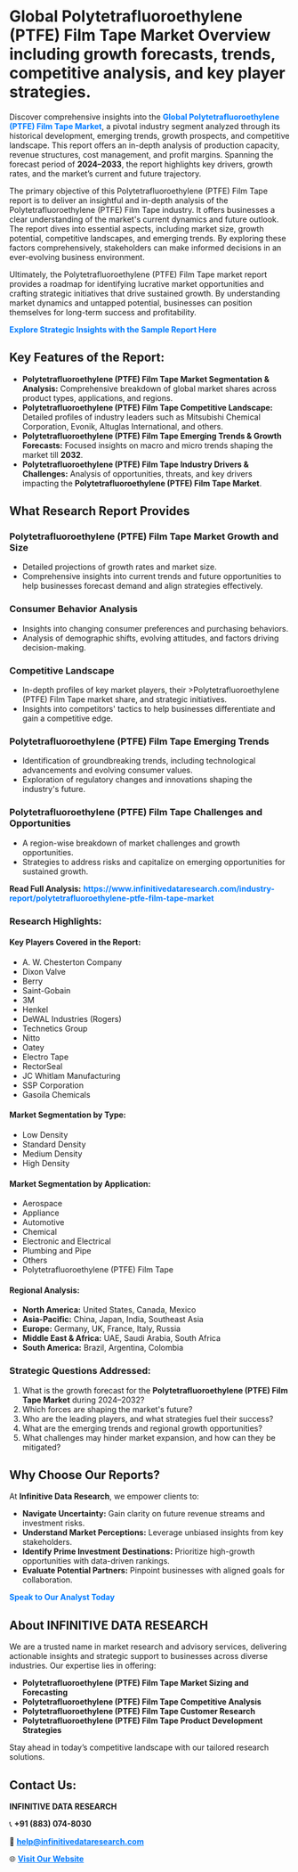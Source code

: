 <h1>Global Polytetrafluoroethylene (PTFE) Film Tape Market Overview including growth forecasts, trends, competitive analysis, and key player strategies.</h1>
<p>
Discover comprehensive insights into the 
<a href="https://www.infinitivedataresearch.com/industry-report/polytetrafluoroethylene-ptfe-film-tape-market" rel="dofollow" style="color: #007BFF; text-decoration: none;"><strong>Global Polytetrafluoroethylene (PTFE) Film Tape Market</strong></a>, a pivotal industry segment analyzed through its historical development, emerging trends, growth prospects, and competitive landscape. This report offers an in-depth analysis of production capacity, revenue structures, cost management, and profit margins. Spanning the forecast period of <strong>2024–2033</strong>, the report highlights key drivers, growth rates, and the market’s current and future trajectory.
</p>
<p>
The primary objective of this Polytetrafluoroethylene (PTFE) Film Tape report is to deliver an insightful and in-depth analysis of the Polytetrafluoroethylene (PTFE) Film Tape industry. It offers businesses a clear understanding of the market's current dynamics and future outlook. The report dives into essential aspects, including market size, growth potential, competitive landscapes, and emerging trends. By exploring these factors comprehensively, stakeholders can make informed decisions in an ever-evolving business environment.
</p>
<p>
Ultimately, the Polytetrafluoroethylene (PTFE) Film Tape market report provides a roadmap for identifying lucrative market opportunities and crafting strategic initiatives that drive sustained growth. By understanding market dynamics and untapped potential, businesses can position themselves for long-term success and profitability.
</p>
<p>
<a href="https://www.infinitivedataresearch.com/request-sample/reportId=110471" style="color: #007BFF; text-decoration: none;"><strong>Explore Strategic Insights with the Sample Report Here</strong></a>
</p>

<h2>Key Features of the Report:</h2>
<ul>
<li><strong>Polytetrafluoroethylene (PTFE) Film Tape Market Segmentation & Analysis:</strong> Comprehensive breakdown of global market shares across product types, applications, and regions.</li>
<li><strong>Polytetrafluoroethylene (PTFE) Film Tape Competitive Landscape:</strong> Detailed profiles of industry leaders such as Mitsubishi Chemical Corporation, Evonik, Altuglas International, and others.</li>
<li><strong>Polytetrafluoroethylene (PTFE) Film Tape Emerging Trends & Growth Forecasts:</strong> Focused insights on macro and micro trends shaping the market till <strong>2032</strong>.</li>
<li><strong>Polytetrafluoroethylene (PTFE) Film Tape Industry Drivers & Challenges:</strong> Analysis of opportunities, threats, and key drivers impacting the <strong>Polytetrafluoroethylene (PTFE) Film Tape Market</strong>.</li>
</ul>

<h2>What Research Report Provides</h2>
<h3>Polytetrafluoroethylene (PTFE) Film Tape Market Growth and Size</h3>
<ul>
<li>Detailed projections of growth rates and market size.</li>
<li>Comprehensive insights into current trends and future opportunities to help businesses forecast demand and align strategies effectively.</li>
</ul>

<h3>Consumer Behavior Analysis</h3>
<ul>
<li>Insights into changing consumer preferences and purchasing behaviors.</li>
<li>Analysis of demographic shifts, evolving attitudes, and factors driving decision-making.</li>
</ul>

<h3>Competitive Landscape</h3>
<ul>
<li>In-depth profiles of key market players, their >Polytetrafluoroethylene (PTFE) Film Tape market share, and strategic initiatives.</li>
<li>Insights into competitors' tactics to help businesses differentiate and gain a competitive edge.</li>
</ul>

<h3>Polytetrafluoroethylene (PTFE) Film Tape Emerging Trends</h3>
<ul>
<li>Identification of groundbreaking trends, including technological advancements and evolving consumer values.</li>
<li>Exploration of regulatory changes and innovations shaping the industry's future.</li>
</ul>

<h3>Polytetrafluoroethylene (PTFE) Film Tape Challenges and Opportunities</h3>
<ul>
<li>A region-wise breakdown of market challenges and growth opportunities.</li>
<li>Strategies to address risks and capitalize on emerging opportunities for sustained growth.</li>
</ul>
<p><strong>Read Full Analysis:</strong> <a href="https://www.infinitivedataresearch.com/industry-report/polytetrafluoroethylene-ptfe-film-tape-market" rel="dofollow" style="color: #007BFF; text-decoration: none;"><strong>https://www.infinitivedataresearch.com/industry-report/polytetrafluoroethylene-ptfe-film-tape-market</strong></a></p>
<h3>Research Highlights:</h3>
<h4>Key Players Covered in the Report:</h4>
<ul><li>A. W. Chesterton Company</li><li>Dixon Valve</li><li>Berry</li><li>Saint-Gobain</li><li>3M</li><li>Henkel</li><li>DeWAL Industries (Rogers)</li><li>Technetics Group</li><li>Nitto</li><li>Oatey</li><li>Electro Tape</li><li>RectorSeal</li><li>JC Whitlam Manufacturing</li><li>SSP Corporation</li><li>Gasoila Chemicals</li></ul>
<h4>Market Segmentation by Type:</h4>
<ul><li>Low Density</li><li>Standard Density</li><li>Medium Density</li><li>High Density</li></ul>
<h4>Market Segmentation by Application:</h4>
<ul><li>Aerospace</li><li>Appliance</li><li>Automotive</li><li>Chemical</li><li>Electronic and Electrical</li><li>Plumbing and Pipe</li><li>Others</li><li>Polytetrafluoroethylene (PTFE) Film Tape</li></ul>

<h4>Regional Analysis:</h4>
<ul>
<li><strong>North America:</strong> United States, Canada, Mexico</li>
<li><strong>Asia-Pacific:</strong> China, Japan, India, Southeast Asia</li>
<li><strong>Europe:</strong> Germany, UK, France, Italy, Russia</li>
<li><strong>Middle East & Africa:</strong> UAE, Saudi Arabia, South Africa</li>
<li><strong>South America:</strong> Brazil, Argentina, Colombia</li>
</ul>

<h3>Strategic Questions Addressed:</h3>
<ol>
<li>What is the growth forecast for the <strong>Polytetrafluoroethylene (PTFE) Film Tape Market</strong> during 2024–2032?</li>
<li>Which forces are shaping the market's future?</li>
<li>Who are the leading players, and what strategies fuel their success?</li>
<li>What are the emerging trends and regional growth opportunities?</li>
<li>What challenges may hinder market expansion, and how can they be mitigated?</li>
</ol>

<h2>Why Choose Our Reports?</h2>
<p>At <strong>Infinitive Data Research</strong>, we empower clients to:</p>
<ul>
<li><strong>Navigate Uncertainty:</strong> Gain clarity on future revenue streams and investment risks.</li>
<li><strong>Understand Market Perceptions:</strong> Leverage unbiased insights from key stakeholders.</li>
<li><strong>Identify Prime Investment Destinations:</strong> Prioritize high-growth opportunities with data-driven rankings.</li>
<li><strong>Evaluate Potential Partners:</strong> Pinpoint businesses with aligned goals for collaboration.</li>
</ul>
<p><a href="https://www.infinitivedataresearch.com/industry-report/polytetrafluoroethylene-ptfe-film-tape-market" rel="dofollow" style="color: #007BFF; text-decoration: none;"><strong>Speak to Our Analyst Today</strong></a></p>

<h2>About INFINITIVE DATA RESEARCH</h2>
<p>We are a trusted name in market research and advisory services, delivering actionable insights and strategic support to businesses across diverse industries. Our expertise lies in offering:</p>
<ul>
<li><strong>Polytetrafluoroethylene (PTFE) Film Tape Market Sizing and Forecasting</strong></li>
<li><strong>Polytetrafluoroethylene (PTFE) Film Tape Competitive Analysis</strong></li>
<li><strong>Polytetrafluoroethylene (PTFE) Film Tape Customer Research</strong></li>
<li><strong>Polytetrafluoroethylene (PTFE) Film Tape Product Development Strategies</strong></li>
</ul>
<p>Stay ahead in today’s competitive landscape with our tailored research solutions.</p>

<h2>Contact Us:</h2>
<p><strong>INFINITIVE DATA RESEARCH</strong></p>
<p>📞 <strong>+91 (883) 074-8030</strong></p>
<p>📧 <strong><a href="mailto:help@infinitivedataresearch.com" style="color: #007BFF;">help@infinitivedataresearch.com</a></strong></p>
<p>🌐 <strong><a href="https://www.infinitivedataresearch.com" rel="dofollow" style="color: #007BFF;">Visit Our Website</a></strong></p>